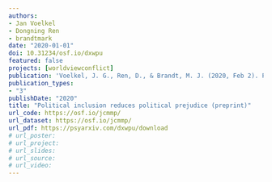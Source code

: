 ```yaml
---
authors:
- Jan Voelkel
- Dongning Ren
- brandtmark
date: "2020-01-01"
doi: 10.31234/osf.io/dxwpu
featured: false
projects: [worldviewconflict]
publication: 'Voelkel, J. G., Ren, D., & Brandt, M. J. (2020, Feb 2). Political inclusion reduces political prejudice. (preprint)'
publication_types:
- "3"
publishDate: "2020"
title: "Political inclusion reduces political prejudice (preprint)"
url_code: https://osf.io/jcmmp/
url_dataset: https://osf.io/jcmmp/
url_pdf: https://psyarxiv.com/dxwpu/download
# url_poster:
# url_project:
# url_slides:
# url_source:
# url_video:
---
```

